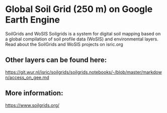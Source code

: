 # Global Soil Grid (250 m) on Google Earth Engine 

SoilGrids and WoSIS
Soilgrids is a system for digital soil mapping based on a global compilation of soil profile data (WoSIS) and environmental layers. Read about the SoilGrids and WoSIS projects on isric.org

## Other layers can be found here:
https://git.wur.nl/isric/soilgrids/soilgrids.notebooks/-/blob/master/markdown/access_on_gee.md

## More information:
https://www.soilgrids.org/
